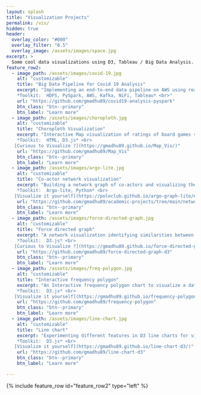 ```yaml
---
layout: splash
title: "Visualization Projects"
permalink: /vis/
hidden: true
header:
  overlay_color: "#000"
  overlay_filter: "0.5"
  overlay_image: /assets/images/space.jpg
excerpt: >
  Some cool data visualizations using D3, Tableau / Big Data Analysis.
feature_row2:
  - image_path: /assets/images/covid-19.jpg
    alt: "customizable"
    title: "Big Data Pipeline for Covid 19 Analysis"
    excerpt: "Implementing an end-to-end data pipeline on AWS using real-time streaming, Pyspark and HDFS to analyse trends and impacts with COVID-19 dataset. <br><br>
    *Toolkit:  HDFS, PySpark, AWS, Kafka, NiFi, Tableau* <br>"
    url: "https://github.com/gmadhu89/covid19-analysis-pyspark"
    btn_class: "btn--primary"
    btn_label: "Learn more"
  - image_path: /assets/images/choropleth.jpg
    alt: "customizable"
    title: "Choropleth Visualization"
    excerpt: "Interactive Map visualization of ratings of board games specific to each region. <br><br>
    *Toolkit:  HTML, D3.js* <br>
   [Curious to Visualize ?](https://gmadhu89.github.io/Map_Vis/)"
    url: "https://github.com/gmadhu89/Map_Vis"
    btn_class: "btn--primary"
    btn_label: "Learn more"
  - image_path: /assets/images/argo-lite.jpg
    alt: "customizable"
    title: "Co-actor network visualization"
    excerpt: "Building a network graph of co-actors and visualizing them as a graph. <br><br>
    *Toolkit:  Argo-lite, Python* <br>
   [Visualize it yourself](https://poloclub.github.io/argo-graph-lite/#fb015d5e-4934-4f3e-83be-73e899e9cdd1)"
    url: "https://github.com/gmadhu89/academic-projects/tree/main/network-visualization"
    btn_class: "btn--primary"
    btn_label: "Learn more"
  - image_path: /assets/images/force-directed-graph.jpg
    alt: "customizable"
    title: "Force directed graph"
    excerpt: "A network visualization identifying similarities between board games using force-directed simulations. <br><br>
    *Toolkit:  D3.js* <br>
   [Curious to Visualize ?](https://gmadhu89.github.io/force-directed-graph-d3/)"
    url: "https://github.com/gmadhu89/force-directed-graph-d3"
    btn_class: "btn--primary"
    btn_label: "Learn more"
  - image_path: /assets/images/freq-polygon.jpg
    alt: "customizable"
    title: "Interactive frequency polygon"
    excerpt: "An Interactive frequency polygon chart to visualize a dataset containing list of games, their ratings, and supporting information like number of user rated, year published. <br><br>
    *Toolkit:  D3.js* <br>
   [Visualize it yourself](https://gmadhu89.github.io/frequency-polygon/)"
    url: "https://github.com/gmadhu89/frequency-polygon"
    btn_class: "btn--primary"
    btn_label: "Learn more"
  - image_path: /assets/images/line-chart.jpg
    alt: "customizable"
    title: "Line chart"
    excerpt: "Experimenting different features in D3 line charts for visualizing board game ratings. <br><br>
    *Toolkit:  D3.js* <br>
   [Visualize it yourself](https://gmadhu89.github.io/line-chart-d3/)"
    url: "https://github.com/gmadhu89/line-chart-d3"
    btn_class: "btn--primary"
    btn_label: "Learn more"

---
```

{% include feature_row id="feature_row2" type="left" %}
